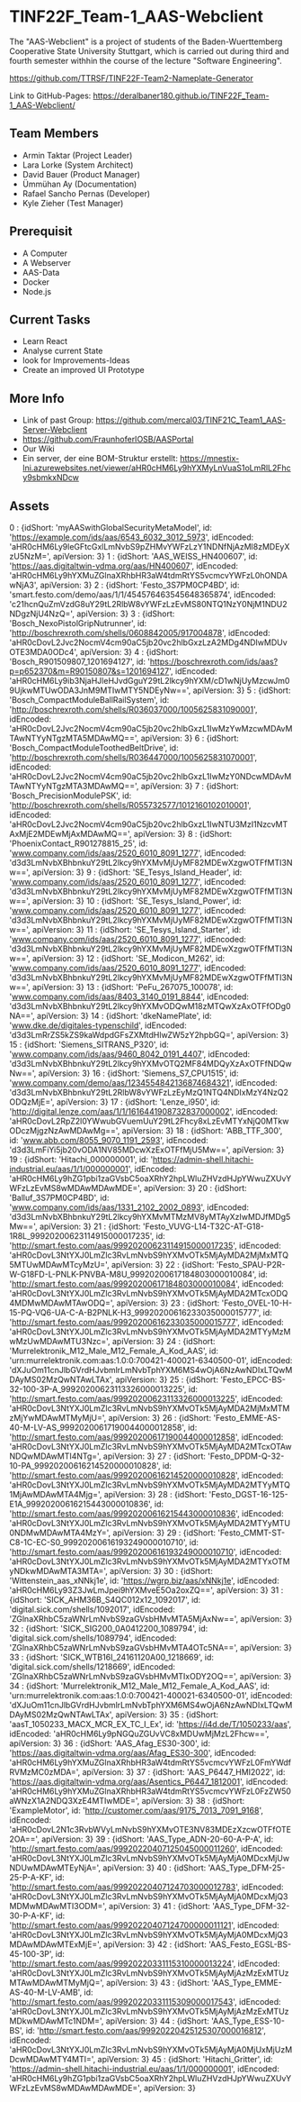 # TINF22F_Team-1_AAS-Webclient
The "AAS-Webclient" is a project of students of the Baden-Wuerttemberg Cooperative State University Stuttgart, which is carried out during third and fourth semester withhin the course of the lecture "Software Engineering".

https://github.com/TTRSF/TINF22F-Team2-Nameplate-Generator

Link to GitHub-Pages: https://deralbaner180.github.io/TINF22F_Team-1_AAS-Webclient/

## Team Members
- Armin Taktar          (Project Leader)
- Lara Lorke            (System Architect)
- David Bauer           (Product Manager)
- Ümmühan Ay            (Documentation)
- Rafael Sancho Pernas  (Developer)
- Kyle Zieher           (Test Manager) 
## Prerequisit
- A Computer 
- A Webserver
- AAS-Data
- Docker
- Node.js
## Current Tasks
- Learn React
- Analyse current State
- look for Improvements-Ideas
- Create an improved UI Prototype
## More Info
- Link of past Group: https://github.com/mercal03/TINF21C_Team1_AAS-Server-Webclient
- https://github.com/FraunhoferIOSB/AASPortal
- Our Wiki
- Ein server, der eine BOM-Struktur erstellt: https://mnestix-lni.azurewebsites.net/viewer/aHR0cHM6Ly9hYXMyLnVuaS1oLmRlL2Fhcy9sbmkxNDcw


## Assets
0
: 
{idShort: 'myAASwithGlobalSecurityMetaModel', id: 'https://example.com/ids/aas/6543_6032_3012_5973', idEncoded: 'aHR0cHM6Ly9leGFtcGxlLmNvbS9pZHMvYWFzLzY1NDNfNjAzMl8zMDEyXzU5NzM=', apiVersion: 3}
1
: 
{idShort: 'AAS_WEISS_HN400607', id: 'https://aas.digitaltwin-vdma.org/aas/HN400607', idEncoded: 'aHR0cHM6Ly9hYXMuZGlnaXRhbHR3aW4tdmRtYS5vcmcvYWFzL0hONDAwNjA3', apiVersion: 3}
2
: 
{idShort: 'Festo_3S7PM0CP4BD', id: 'smart.festo.com/demo/aas/1/1/454576463545648365874', idEncoded: 'c21hcnQuZmVzdG8uY29tL2RlbW8vYWFzLzEvMS80NTQ1NzY0NjM1NDU2NDgzNjU4NzQ=', apiVersion: 3}
3
: 
{idShort: 'Bosch_NexoPistolGripNutrunner', id: 'http://boschrexroth.com/shells/0608842005/917004878', idEncoded: 'aHR0cDovL2Jvc2NocmV4cm90aC5jb20vc2hlbGxzLzA2MDg4NDIwMDUvOTE3MDA0ODc4', apiVersion: 3}
4
: 
{idShort: 'Bosch_R901509807_1201694127', id: 'https://boschrexroth.com/ids/aas?p=p652370&m=R90150807&s=1201694127', idEncoded: 'aHR0cHM6Ly9ib3NjaHJleHJvdGguY29tL2lkcy9hYXM/cD1wNjUyMzcwJm09UjkwMTUwODA3JnM9MTIwMTY5NDEyNw==', apiVersion: 3}
5
: 
{idShort: 'Bosch_CompactModuleBallRailSystem', id: 'http://boschrexroth.com/shells/R036037000/1005625831090001', idEncoded: 'aHR0cDovL2Jvc2NocmV4cm90aC5jb20vc2hlbGxzL1IwMzYwMzcwMDAvMTAwNTYyNTgzMTA5MDAwMQ==', apiVersion: 3}
6
: 
{idShort: 'Bosch_CompactModuleToothedBeltDrive', id: 'http://boschrexroth.com/shells/R036447000/1005625831070001', idEncoded: 'aHR0cDovL2Jvc2NocmV4cm90aC5jb20vc2hlbGxzL1IwMzY0NDcwMDAvMTAwNTYyNTgzMTA3MDAwMQ==', apiVersion: 3}
7
: 
{idShort: 'Bosch_PrecisionModulePSK', id: 'http://boschrexroth.com/shells/R055732577/1012160102010001', idEncoded: 'aHR0cDovL2Jvc2NocmV4cm90aC5jb20vc2hlbGxzL1IwNTU3MzI1NzcvMTAxMjE2MDEwMjAxMDAwMQ==', apiVersion: 3}
8
: 
{idShort: 'PhoenixContact_R901278815_25', id: 'www.company.com/ids/aas/2520_6010_8091_1277', idEncoded: 'd3d3LmNvbXBhbnkuY29tL2lkcy9hYXMvMjUyMF82MDEwXzgwOTFfMTI3Nw==', apiVersion: 3}
9
: 
{idShort: 'SE_Tesys_Island_Header', id: 'www.company.com/ids/aas/2520_6010_8091_1277', idEncoded: 'd3d3LmNvbXBhbnkuY29tL2lkcy9hYXMvMjUyMF82MDEwXzgwOTFfMTI3Nw==', apiVersion: 3}
10
: 
{idShort: 'SE_Tesys_Island_Power', id: 'www.company.com/ids/aas/2520_6010_8091_1277', idEncoded: 'd3d3LmNvbXBhbnkuY29tL2lkcy9hYXMvMjUyMF82MDEwXzgwOTFfMTI3Nw==', apiVersion: 3}
11
: 
{idShort: 'SE_Tesys_Island_Starter', id: 'www.company.com/ids/aas/2520_6010_8091_1277', idEncoded: 'd3d3LmNvbXBhbnkuY29tL2lkcy9hYXMvMjUyMF82MDEwXzgwOTFfMTI3Nw==', apiVersion: 3}
12
: 
{idShort: 'SE_Modicon_M262', id: 'www.company.com/ids/aas/2520_6010_8091_1277', idEncoded: 'd3d3LmNvbXBhbnkuY29tL2lkcy9hYXMvMjUyMF82MDEwXzgwOTFfMTI3Nw==', apiVersion: 3}
13
: 
{idShort: 'PeFu_267075_100078', id: 'www.company.com/ids/aas/8403_3140_0191_8844', idEncoded: 'd3d3LmNvbXBhbnkuY29tL2lkcy9hYXMvODQwM18zMTQwXzAxOTFfODg0NA==', apiVersion: 3}
14
: 
{idShort: 'dkeNamePlate', id: 'www.dke.de/digitales-typenschild', idEncoded: 'd3d3LmRrZS5kZS9kaWdpdGFsZXMtdHlwZW5zY2hpbGQ=', apiVersion: 3}
15
: 
{idShort: 'Siemens_SITRANS_P320', id: 'www.company.com/ids/aas/9460_8042_0191_4407', idEncoded: 'd3d3LmNvbXBhbnkuY29tL2lkcy9hYXMvOTQ2MF84MDQyXzAxOTFfNDQwNw==', apiVersion: 3}
16
: 
{idShort: 'Siemens_S7_CPU1515', id: 'www.company.com/demo/aas/1234554842136874684321', idEncoded: 'd3d3LmNvbXBhbnkuY29tL2RlbW8vYWFzLzEyMzQ1NTQ4NDIxMzY4NzQ2ODQzMjE=', apiVersion: 3}
17
: 
{idShort: 'Lenze_i950', id: 'http://digital.lenze.com/aas/1/1/1616441908732837000002', idEncoded: 'aHR0cDovL2RpZ2l0YWwubGVuemUuY29tL2Fhcy8xLzEvMTYxNjQ0MTkwODczMjgzNzAwMDAwMg==', apiVersion: 3}
18
: 
{idShort: 'ABB_TTF_300', id: 'www.abb.com/8055_9070_1191_2593', idEncoded: 'd3d3LmFiYi5jb20vODA1NV85MDcwXzExOTFfMjU5Mw==', apiVersion: 3}
19
: 
{idShort: 'Hitachi_000000001', id: 'https://admin-shell.hitachi-industrial.eu/aas/1/1/000000001', idEncoded: 'aHR0cHM6Ly9hZG1pbi1zaGVsbC5oaXRhY2hpLWluZHVzdHJpYWwuZXUvYWFzLzEvMS8wMDAwMDAwMDE=', apiVersion: 3}
20
: 
{idShort: 'Balluf_3S7PM0CP4BD', id: 'www.company.com/ids/aas/1331_2102_2002_0893', idEncoded: 'd3d3LmNvbXBhbnkuY29tL2lkcy9hYXMvMTMzMV8yMTAyXzIwMDJfMDg5Mw==', apiVersion: 3}
21
: 
{idShort: 'Festo_VUVG-L14-T32C-AT-G18-1R8L_99920200623114915000017235', id: 'http://smart.festo.com/aas/99920200623114915000017235', idEncoded: 'aHR0cDovL3NtYXJ0LmZlc3RvLmNvbS9hYXMvOTk5MjAyMDA2MjMxMTQ5MTUwMDAwMTcyMzU=', apiVersion: 3}
22
: 
{idShort: 'Festo_SPAU-P2R-W-G18FD-L-PNLK-PNVBA-M8U_99920200617184803000010084', id: 'http://smart.festo.com/aas/99920200617184803000010084', idEncoded: 'aHR0cDovL3NtYXJ0LmZlc3RvLmNvbS9hYXMvOTk5MjAyMDA2MTcxODQ4MDMwMDAwMTAwODQ=', apiVersion: 3}
23
: 
{idShort: 'Festo_OVEL-10-H-15-PQ-VQ6-UA-C-A-B2PNLK-H3_99920200616233035000015777', id: 'http://smart.festo.com/aas/99920200616233035000015777', idEncoded: 'aHR0cDovL3NtYXJ0LmZlc3RvLmNvbS9hYXMvOTk5MjAyMDA2MTYyMzMwMzUwMDAwMTU3Nzc=', apiVersion: 3}
24
: 
{idShort: 'Murrelektronik_M12_Male_M12_Female_A_Kod_AAS', id: 'urn:murrelektronik.com:aas:1.0:0:700421-400021-6340500-01', idEncoded: 'dXJuOm11cnJlbGVrdHJvbmlrLmNvbTphYXM6MS4wOjA6NzAwNDIxLTQwMDAyMS02MzQwNTAwLTAx', apiVersion: 3}
25
: 
{idShort: 'Festo_EPCC-BS-32-100-3P-A_99920200623113326000013225', id: 'http://smart.festo.com/aas/99920200623113326000013225', idEncoded: 'aHR0cDovL3NtYXJ0LmZlc3RvLmNvbS9hYXMvOTk5MjAyMDA2MjMxMTMzMjYwMDAwMTMyMjU=', apiVersion: 3}
26
: 
{idShort: 'Festo_EMME-AS-40-M-LV-AS_99920200617190044000012858', id: 'http://smart.festo.com/aas/99920200617190044000012858', idEncoded: 'aHR0cDovL3NtYXJ0LmZlc3RvLmNvbS9hYXMvOTk5MjAyMDA2MTcxOTAwNDQwMDAwMTI4NTg=', apiVersion: 3}
27
: 
{idShort: 'Festo_DPDM-Q-32-10-PA_99920200616214520000010828', id: 'http://smart.festo.com/aas/99920200616214520000010828', idEncoded: 'aHR0cDovL3NtYXJ0LmZlc3RvLmNvbS9hYXMvOTk5MjAyMDA2MTYyMTQ1MjAwMDAwMTA4Mjg=', apiVersion: 3}
28
: 
{idShort: 'Festo_DGST-16-125-E1A_99920200616215443000010836', id: 'http://smart.festo.com/aas/99920200616215443000010836', idEncoded: 'aHR0cDovL3NtYXJ0LmZlc3RvLmNvbS9hYXMvOTk5MjAyMDA2MTYyMTU0NDMwMDAwMTA4MzY=', apiVersion: 3}
29
: 
{idShort: 'Festo_CMMT-ST-C8-1C-EC-S0_99920200616193249000010710', id: 'http://smart.festo.com/aas/99920200616193249000010710', idEncoded: 'aHR0cDovL3NtYXJ0LmZlc3RvLmNvbS9hYXMvOTk5MjAyMDA2MTYxOTMyNDkwMDAwMTA3MTA=', apiVersion: 3}
30
: 
{idShort: 'Wittenstein_aas_xNNkj1e', id: 'https://wgrp.biz/aas/xNNkj1e', idEncoded: 'aHR0cHM6Ly93Z3JwLmJpei9hYXMveE5Oa2oxZQ==', apiVersion: 3}
31
: 
{idShort: 'SICK_AHM36B_S4QC012x12_1092017', id: 'digital.sick.com/shells/1092017', idEncoded: 'ZGlnaXRhbC5zaWNrLmNvbS9zaGVsbHMvMTA5MjAxNw==', apiVersion: 3}
32
: 
{idShort: 'SICK_SIG200_0A0412200_1089794', id: 'digital.sick.com/shells/1089794', idEncoded: 'ZGlnaXRhbC5zaWNrLmNvbS9zaGVsbHMvMTA4OTc5NA==', apiVersion: 3}
33
: 
{idShort: 'SICK_WTB16I_24161120A00_1218669', id: 'digital.sick.com/shells/1218669', idEncoded: 'ZGlnaXRhbC5zaWNrLmNvbS9zaGVsbHMvMTIxODY2OQ==', apiVersion: 3}
34
: 
{idShort: 'Murrelektronik_M12_Male_M12_Female_A_Kod_AAS', id: 'urn:murrelektronik.com:aas:1.0:0:700421-400021-6340500-01', idEncoded: 'dXJuOm11cnJlbGVrdHJvbmlrLmNvbTphYXM6MS4wOjA6NzAwNDIxLTQwMDAyMS02MzQwNTAwLTAx', apiVersion: 3}
35
: 
{idShort: 'aasT_1050233_MACX_MCR_EX_TC_I_Ex', id: 'https://i4d.de/T/1050233/aas', idEncoded: 'aHR0cHM6Ly9pNGQuZGUvVC8xMDUwMjMzL2Fhcw==', apiVersion: 3}
36
: 
{idShort: 'AAS_Afag_ES30-300', id: 'https://aas.digitaltwin-vdma.org/aas/Afag_ES30-300', idEncoded: 'aHR0cHM6Ly9hYXMuZGlnaXRhbHR3aW4tdmRtYS5vcmcvYWFzL0FmYWdfRVMzMC0zMDA=', apiVersion: 3}
37
: 
{idShort: 'AAS_P6447_HMI2022', id: 'https://aas.digitaltwin-vdma.org/aas/Asentics_P6447_1812001', idEncoded: 'aHR0cHM6Ly9hYXMuZGlnaXRhbHR3aW4tdmRtYS5vcmcvYWFzL0FzZW50aWNzX1A2NDQ3XzE4MTIwMDE=', apiVersion: 3}
38
: 
{idShort: 'ExampleMotor', id: 'http://customer.com/aas/9175_7013_7091_9168', idEncoded: 'aHR0cDovL2N1c3RvbWVyLmNvbS9hYXMvOTE3NV83MDEzXzcwOTFfOTE2OA==', apiVersion: 3}
39
: 
{idShort: 'AAS_Type_ADN-20-60-A-P-A', id: 'http://smart.festo.com/aas/99920220407125045000011260', idEncoded: 'aHR0cDovL3NtYXJ0LmZlc3RvLmNvbS9hYXMvOTk5MjAyMjA0MDcxMjUwNDUwMDAwMTEyNjA=', apiVersion: 3}
40
: 
{idShort: 'AAS_Type_DFM-25-25-P-A-KF', id: 'http://smart.festo.com/aas/99920220407124703000012783', idEncoded: 'aHR0cDovL3NtYXJ0LmZlc3RvLmNvbS9hYXMvOTk5MjAyMjA0MDcxMjQ3MDMwMDAwMTI3ODM=', apiVersion: 3}
41
: 
{idShort: 'AAS_Type_DFM-32-30-P-A-KF', id: 'http://smart.festo.com/aas/99920220407124700000011121', idEncoded: 'aHR0cDovL3NtYXJ0LmZlc3RvLmNvbS9hYXMvOTk5MjAyMjA0MDcxMjQ3MDAwMDAwMTExMjE=', apiVersion: 3}
42
: 
{idShort: 'AAS_Festo_EGSL-BS-45-100-3P', id: 'http://smart.festo.com/aas/99920220331115310000013224', idEncoded: 'aHR0cDovL3NtYXJ0LmZlc3RvLmNvbS9hYXMvOTk5MjAyMjAzMzExMTUzMTAwMDAwMTMyMjQ=', apiVersion: 3}
43
: 
{idShort: 'AAS_Type_EMME-AS-40-M-LV-AMB', id: 'http://smart.festo.com/aas/99920220331115309000017543', idEncoded: 'aHR0cDovL3NtYXJ0LmZlc3RvLmNvbS9hYXMvOTk5MjAyMjAzMzExMTUzMDkwMDAwMTc1NDM=', apiVersion: 3}
44
: 
{idShort: 'AAS_Type_ESS-10-BS', id: 'http://smart.festo.com/aas/99920220425125307000016812', idEncoded: 'aHR0cDovL3NtYXJ0LmZlc3RvLmNvbS9hYXMvOTk5MjAyMjA0MjUxMjUzMDcwMDAwMTY4MTI=', apiVersion: 3}
45
: 
{idShort: 'Hitachi_Gritter', id: 'https://admin-shell.hitachi-industrial.eu/aas/1/1/000000001', idEncoded: 'aHR0cHM6Ly9hZG1pbi1zaGVsbC5oaXRhY2hpLWluZHVzdHJpYWwuZXUvYWFzLzEvMS8wMDAwMDAwMDE=', apiVersion: 3}

